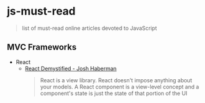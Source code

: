 js-must-read
============

> list of must-read online articles devoted to JavaScript

## MVC Frameworks
- React 
  - [React Demystified - Josh Haberman](http://blog.reverberate.org/2014/02/react-demystified.html)
    > React is a view library. React doesn't impose anything about your models. A React component is a view-level concept and a component's state is just the state of that portion of the UI 
